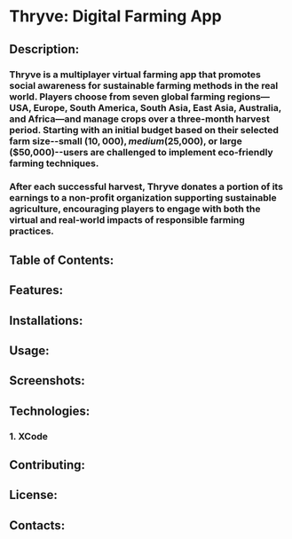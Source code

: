 # Thryve: Digital Farming App

## Description:
  ### Thryve is a multiplayer virtual farming app that promotes social awareness for sustainable farming methods in the real world. Players choose from seven global farming regions—USA, Europe, South America, South Asia, East Asia, Australia, and Africa—and manage crops over a three-month harvest period. Starting with an initial budget based on their selected farm size--small ($10,000), medium ($25,000), or large ($50,000)--users are challenged to implement eco-friendly farming techniques. 
  ### After each successful harvest, Thryve donates a portion of its earnings to a non-profit organization supporting sustainable agriculture, encouraging players to engage with both the virtual and real-world impacts of responsible farming practices.

## Table of Contents: 

## Features:

## Installations:

## Usage:

## Screenshots:

## Technologies:
### 1. XCode

## Contributing:

## License:

## Contacts:
